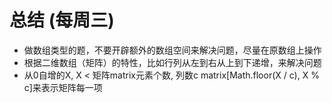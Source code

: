 # 总结 (每周三)
- 做数组类型的题，不要开辟额外的数组空间来解决问题，尽量在原数组上操作
- 根据二维数组（矩阵）的特性，比如行列从左到右从上到下递增，来解决问题
- 从0自增的X, X < 矩阵matrix元素个数, 列数c
  matrix[Math.floor(X / c), X % c]来表示矩阵每一项 